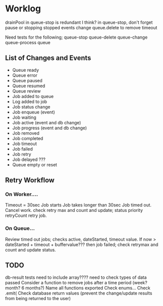 # Worklog

drainPool in queue-stop is redundant I think?
in queue-stop, don't forget pause or stopping stopped events
change queue.delete to remove timeout

Need tests for the following;
queue-stop
queue-delete
queue-change
queue-process
queue





## List of Changes and Events

*   Queue ready
*   Queue error
*   Queue paused
*   Queue resumed
*   Queue review
*   Job added to queue
*   Log added to job
*   Job status change
*   Job enqueue (event)
*   Job waiting
*   Job active (event and db change)
*   Job progress (event and db change)
*   Job removed
*   Job completed
*   Job timeout
*   Job failed
*   Job retry
*   Job delayed ???
*   Queue empty or reset

## Retry Workflow

### On Worker....

Timeout = 30sec
Job starts
Job takes longer than 30sec
Job timed out.
Cancel work.
check retry max and count and update;
  status
  priority
  retryCount
retry job.

### On Queue...

Review timed out jobs;
  checks active, dateStarted, timeout value.
If now > dateStarted + timeout + buffervalue??? then job failed;
  check retrymax and count and update status.

## TODO

db-result tests need to include array????  need to check types of data passed
Consider a function to remove jobs after a time period (week? month? 6 months?)
Name all functions exported
Check enums...
Check .emit(
Check database return values (prevent the change/update results from being returned to the user)
